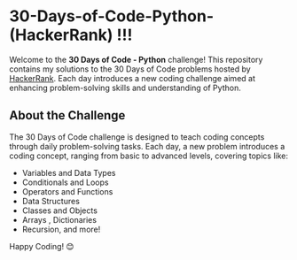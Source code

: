 # 30-Days-of-Code-Python-(HackerRank) !!!

Welcome to the **30 Days of Code - Python** challenge! This repository contains my solutions to the 30 Days of Code problems hosted by [HackerRank](https://www.hackerrank.com/domains/tutorials/30-days-of-code). Each day introduces a new coding challenge aimed at enhancing problem-solving skills and understanding of Python.

## About the Challenge

The 30 Days of Code challenge is designed to teach coding concepts through daily problem-solving tasks. Each day, a new problem introduces a coding concept, ranging from basic to advanced levels, covering topics like:
- Variables and Data Types
- Conditionals and Loops
- Operators and Functions
- Data Structures
- Classes and Objects
- Arrays , Dictionaries
- Recursion, and more!

Happy Coding! 😊
